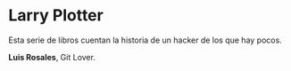 # Larry Plotter

Esta serie de libros cuentan la historia de un hacker de los que hay pocos. 

**Luis Rosales**, Git Lover.
